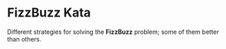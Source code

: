 # FizzBuzz Kata #

Different strategies for solving the **FizzBuzz** problem; some of them better than others.
